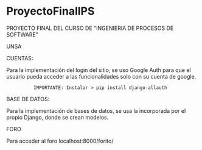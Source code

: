 # ProyectoFinalIPS

PROYECTO FINAL DEL CURSO DE "INGENIERIA DE PROCESOS DE SOFTWARE"

UNSA


CUENTAS:

Para la implementación del login del sitio, se uso Google Auth
para que el usuario pueda acceder a las funcionalidades solo con
su cuenta de google.

              IMPORTANTE: Instalar > pip install django-allauth
BASE DE DATOS:

Para la implementación de bases de datos, se usa la incorporada por 
el propio Django, donde se crean modelos.


FORO

Para acceder al foro localhost:8000/forito/
